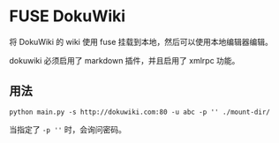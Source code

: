 # FUSE DokuWiki

将 DokuWiki 的 wiki 使用 fuse 挂载到本地，然后可以使用本地编辑器编辑。

dokuwiki 必须启用了 markdown 插件，并且启用了 xmlrpc 功能。


## 用法

```
python main.py -s http://dokuwiki.com:80 -u abc -p '' ./mount-dir/
```

当指定了 `-p ''` 时，会询问密码。